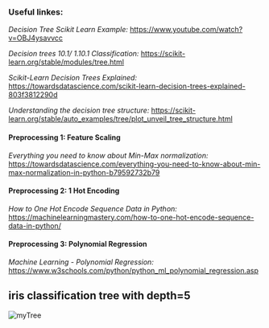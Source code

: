 ### Useful linkes: 
_Decision Tree Scikit Learn Example:_
https://www.youtube.com/watch?v=OBJ4ysavvcc

_Decision trees 10.1/ 
1.10.1 Classification:_
https://scikit-learn.org/stable/modules/tree.html

_Scikit-Learn Decision Trees Explained:_
https://towardsdatascience.com/scikit-learn-decision-trees-explained-803f3812290d

_Understanding the decision tree structure:_
https://scikit-learn.org/stable/auto_examples/tree/plot_unveil_tree_structure.html

#### Preprocessing 1: Feature Scaling
_Everything you need to know about Min-Max normalization:_
https://towardsdatascience.com/everything-you-need-to-know-about-min-max-normalization-in-python-b79592732b79

#### Preprocessing 2: 1 Hot Encoding
_How to One Hot Encode Sequence Data in Python:_
https://machinelearningmastery.com/how-to-one-hot-encode-sequence-data-in-python/

#### Preprocessing 3: Polynomial Regression
_Machine Learning - Polynomial Regression:_
https://www.w3schools.com/python/python_ml_polynomial_regression.asp

## iris classification tree with depth=5
![myTree](https://user-images.githubusercontent.com/39053503/118901995-58352480-b91d-11eb-83c9-2427389052bd.png)

